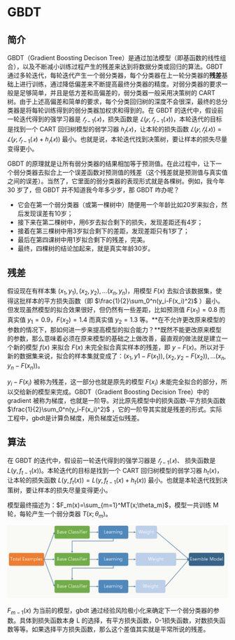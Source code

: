 # GBDT

## 简介

GBDT（Gradient Boosting Decison Tree）是通过加法模型（即基函数的线性组合），以及不断减小训练过程产生的残差来达到将数据分类或回归的算法。GBDT 通过多轮迭代，每轮迭代产生一个弱分类器，每个分类器在上一轮分类器的**残差**基础上进行训练，通过降低偏差来不断提高最终分类器的精度。对弱分类器的要求一般是足够简单，并且是低方差和高偏差的，弱分类器一般采用决策树的 CART 树。由于上述高偏差和简单的要求，每个分类回归树的深度不会很深，最终的总分类器是将每轮训练得到的弱分类器加权求和得到的。在 GBDT 的迭代中，假设前一轮迭代得到的强学习器是 $𝑓_{𝑡−1}(𝑥)$，损失函数是 $𝐿(𝑦,𝑓_{𝑡−1}(𝑥))$，本轮迭代的目标是找到一个 CART 回归树模型的弱学习器 $ℎ_𝑡(𝑥)$，让本轮的损失函数 $𝐿(𝑦,𝑓_𝑡(𝑥))=𝐿(𝑦,𝑓_{𝑡−1}(𝑥)+ℎ_𝑡(𝑥))$ 最小。也就是说，本轮迭代找到决策树，要让样本的损失尽量变得更小。

GBDT 的原理就是让所有弱分类器的结果相加等于预测值。在此过程中，让下一个弱分类器去拟合上一个误差函数对预测值的残差（这个残差就是预测值与真实值之间的误差）。当然了，它里面的弱分类器的表现形式就是各棵树。例如，我今年 30 岁了，但 GBDT 并不知道我今年多少岁，那 GBDT 咋办呢？

- 它会在第一个弱分类器（或第一棵树中）随便用一个年龄比如20岁来拟合，然后发现误差有10岁；
- 接下来在第二棵树中，用6岁去拟合剩下的损失，发现差距还有4岁；
- 接着在第三棵树中用3岁拟合剩下的差距，发现差距只有1岁了；
- 最后在第四课树中用1岁拟合剩下的残差，完美。
- 最终，四棵树的结论加起来，就是真实年龄30岁。

## 残差

假设现在有样本集 $(x_1, y_1), (x_2,y_2),...(x_n, y_n)$，用模型 $F(x)$ 去拟合该数据集，使得这批样本的平方损失函数（即 $\frac{1}{2}\sum_0^n(y_i-F(x_i)^2)$ ）最小。但发现虽然模型的拟合效果很好，但仍然有一些差距，比如预测值 $F(x_1)=0.8$ 而真实值 $y_1=0.9$，$F(x_2)=1.4$ 而真实值 $y_2=1.3$ 等。**在不允许更改原来模型的参数的情况下，那如何进一步来提高模型的拟合能力？**既然不能更改原来模型的参数，那么意味着必须在原来模型的基础之上做改善，最直观的做法就是建立一个新的模型 $f(x)$ 来拟合 $F(x)$ 未完全拟合真实样本的残差，即 $y-F(x)$。所以对于新的数据集来说，拟合的样本集就变成了：$(x_1,y1-F(x_1)), (x_2, y_2-F(x_2)),...(x_n,y_n-F(x_n))$。

$y_i-F(x_i)$ 被称为残差，这一部分也就是原先的模型 $F(x_i)$ 未能完全拟合的部分，所以交给新的模型来完成。GBDT（Gradient Boosting Decision Tree）中的 gradient 被称为梯度，也就是一阶导。对比原先模型中的损失函数-平方损失函数 $\frac{1}{2}\sum_0^n(y_i-F(x_i)^2)$ ，它的一阶导其实就是残差的形式。实际工程中，gbdt是计算负梯度，用负梯度近似残差。

## 算法

在 GBDT 的迭代中，假设前一轮迭代得到的强学习器是 $𝑓_{𝑡−1}(𝑥)$、 损失函数是 $L(y,f_{t-1}(x))$。本轮迭代的目标是找到一个 CART 回归树模型的弱学习器 $h_t(x)$，让本轮的损失函数 $L(y,f_{t}(x))=L(y,f_{t-1}(x)+h_t(x))$ 最小。也就是本轮迭代找到决策树，要让样本的损失尽量变得更小。

模型最终描述为：$F_m(x)=\sum_{m=1}^MT(x;\theta_m)$，模型一共训练 M 轮，每轮产生一个弱分类器 $T(x;\theta_m)$。

<img src="figures/666027-20171030203845058-619624621.png" alt="img" style="zoom:70%;" />

$F_{m−1}(x)$ 为当前的模型，gbdt 通过经验风险极小化来确定下一个弱分类器的参数。具体到损失函数本身 L 的选择，有平方损失函数，0-1损失函数，对数损失函数等等。如果选择平方损失函数，那么这个差值其实就是平常所说的残差。






